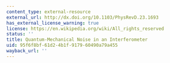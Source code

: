 ```yaml
---
content_type: external-resource
external_url: http://dx.doi.org/10.1103/PhysRevD.23.1693
has_external_license_warning: true
license: https://en.wikipedia.org/wiki/All_rights_reserved
status: ''
title: Quantum-Mechanical Noise in an Interferometer
uid: 95f6f8bf-61d2-4b1f-9179-60490a79a455
wayback_url: ''
---
```

